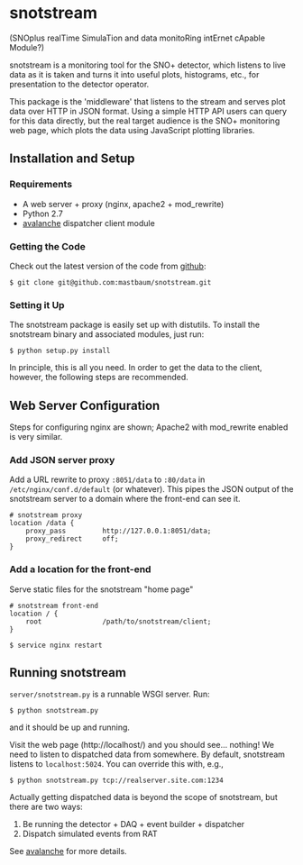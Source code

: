 snotstream
==========
(SNOplus realTime SimulaTion and data monitoRing intErnet cApable Module?)

snotstream is a monitoring tool for the SNO+ detector, which listens to live data as it is taken and turns it into useful plots, histograms, etc., for presentation to the detector operator.

This package is the 'middleware' that listens to the stream and serves plot data over HTTP in JSON format. Using a simple HTTP API users can query for this data directly, but the real target audience is the SNO+ monitoring web page, which plots the data using JavaScript plotting libraries.

Installation and Setup
----------------------
### Requirements ###
* A web server + proxy (nginx, apache2 + mod_rewrite)
* Python 2.7
* [avalanche](https://github.com/mastbaum/avalanche) dispatcher client module

### Getting the Code ###
Check out the latest version of the code from [github](https://github.com/mastbaum/snotstream):

    $ git clone git@github.com:mastbaum/snotstream.git

### Setting it Up ###
The snotstream package is easily set up with distutils. To install the snotstream binary and associated modules, just run:

    $ python setup.py install

In principle, this is all you need. In order to get the data to the client, however, the following steps are recommended.

Web Server Configuration
------------------------
Steps for configuring nginx are shown; Apache2 with mod_rewrite enabled is very similar.

### Add JSON server proxy ###
Add a URL rewrite to proxy `:8051/data` to `:80/data` in `/etc/nginx/conf.d/default` (or whatever). This pipes the JSON output of the snotstream server to a domain where the front-end can see it.

```
# snotstream proxy
location /data {
    proxy_pass         http://127.0.0.1:8051/data;
    proxy_redirect     off;
}
```

### Add a location for the front-end ###
Serve static files for the snotstream "home page"
```
# snotstream front-end
location / {
    root               /path/to/snotstream/client;
}
```

    $ service nginx restart

Running snotstream
------------------
`server/snotstream.py` is a runnable WSGI server. Run:

    $ python snotstream.py

and it should be up and running.

Visit the web page (http://localhost/) and you should see... nothing! We need to listen to dispatched data from somewhere. By default, snotstream listens to `localhost:5024`. You can override this with, e.g.,

    $ python snotstream.py tcp://realserver.site.com:1234

Actually getting dispatched data is beyond the scope of snotstream, but there are two ways:

1. Be running the detector + DAQ + event builder + dispatcher
2. Dispatch simulated events from RAT

See [avalanche](https://github.com/mastbaum/avalanche) for more details.

